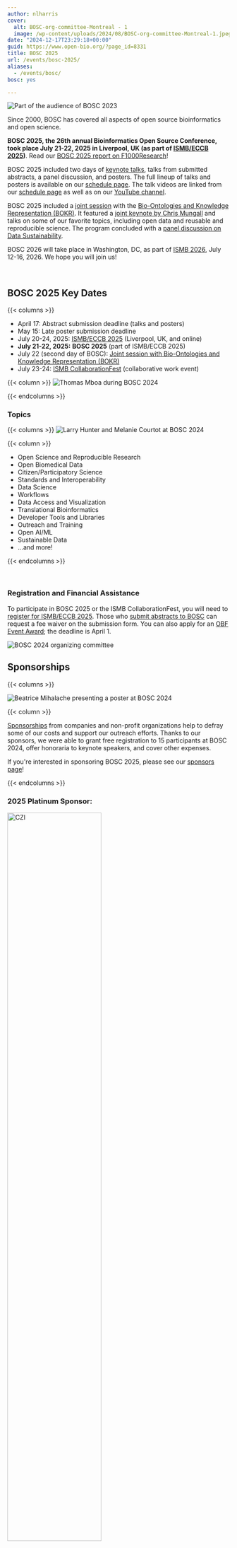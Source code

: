 ```yaml
---
author: nlharris
cover:
  alt: BOSC-org-committee-Montreal - 1
  image: /wp-content/uploads/2024/08/BOSC-org-committee-Montreal-1.jpeg
date: "2024-12-17T23:29:18+00:00"
guid: https://www.open-bio.org/?page_id=8331
title: BOSC 2025
url: /events/bosc-2025/
aliases:
  - /events/bosc/
bosc: yes

---
```

![Part of the audience of BOSC 2023](/wp-content/uploads/2023/08/BOSC2023-crowded-room-Jason-standing-1.png)

Since 2000, BOSC has covered all aspects of open source bioinformatics and open science.

**BOSC 2025, the 26th annual Bioinformatics Open Source Conference,
  took place July 21-22, 2025 in Liverpool, UK (as part of
  [ISMB/ECCB 2025](https://www.iscb.org/ismbeccb2025/home))**. Read our [BOSC 2025 report on F1000Research](https://f1000research.com/articles/14-887/v1)!

BOSC 2025 included two days of [keynote talks](/events/bosc-2025/bosc-2025-keynotes/), talks from submitted abstracts, a panel discussion, and posters. 
The full lineup of talks and posters is available on our [schedule page](/events/bosc-2025/bosc-2025-schedule/).
The talk videos are linked from our [schedule page](/events/bosc-2025/bosc-2025-schedule/) as well as on our [YouTube channel](https://www.youtube.com/@OBFBOSC/videos).

BOSC 2025 included a [joint session](/2025/03/17/BOSC-BOKR-2025) with the
[Bio-Ontologies and Knowledge Representation (BOKR)](https://www.bio-ontologies.org.uk/2025-meeting).
It featured a [joint keynote by Chris Mungall](/events/bosc-2025/bosc-2025-keynotes/) and talks on some of our favorite topics, including open data and reusable and reproducible science.
The program concluded with a [panel discussion on Data Sustainability](/events/bosc-2025/panel/).

BOSC 2026 will take place in Washington, DC, as part of [ISMB 2026](https://www.iscb.org/ismb2026/home), July 12-16, 2026. We hope you will join us!

<br/>

<div class="well">

## BOSC 2025 Key Dates

{{< columns >}}
- April 17: Abstract submission deadline (talks and posters)
- May 15: Late poster submission deadline
- July 20-24, 2025: [ISMB/ECCB 2025](https://www.iscb.org/ismbeccb2025/home) (Liverpool, UK, and online)
- **July 21-22, 2025:** **BOSC 2025** (part of ISMB/ECCB 2025)
- July 22 (second day of BOSC): [Joint session with Bio-Ontologies and Knowledge Representation (BOKR)](/2025/03/17/BOSC-BOKR-2025)
- July 23-24: [ISMB CollaborationFest](/events/bosc-2025/ismb-collaborationfest-2025/) (collaborative work event)

{{< column >}}
![Thomas Mboa during BOSC 2024](/wp-content/uploads/2025/01/Thomas-Mboa-on-panel.jpeg)

{{< endcolumns >}}

</div>

### Topics

{{< columns >}}
![Larry Hunter and Melanie Courtot at BOSC 2024](/wp-content/uploads/2024/08/Larry-and-Melanie-in-BOSC-audience-1.jpeg)
<br/>

{{< column >}}

- Open Science and Reproducible Research
- Open Biomedical Data
- Citizen/Participatory Science
- Standards and Interoperability
- Data Science
- Workflows
- Data Access and Visualization
- Translational Bioinformatics
- Developer Tools and Libraries
- Outreach and Training
- Open AI/ML
- Sustainable Data
- ...and more!

{{< endcolumns >}}

<br/>

### Registration and Financial Assistance

To participate in BOSC 2025 or the ISMB CollaborationFest, you will
need to [register for ISMB/ECCB 2025](https://www.iscb.org/ismbeccb2025/register). Those who
[submit abstracts to BOSC](/events/bosc-2025/submit/) can request a
fee waiver on the submission form. You can also apply for an
[OBF Event Award](/event-awards/); the deadline is April 1.

![BOSC 2024 organizing committee](/wp-content/uploads/2024/08/BOSC-org-committee-Montreal-1.jpeg)


## Sponsorships

{{< columns >}}

![Beatrice Mihalache presenting a poster at BOSC 2024](/wp-content/uploads/2024/12/Beatrice-Mihalache-with-BOSC-poster.jpg)

{{< column >}}

[Sponsorships](/events/bosc/sponsors/) from companies and non-profit organizations help to defray some of our costs and support our outreach efforts. Thanks to our sponsors, we were able to grant free registration to 15 participants at BOSC 2024, offer honoraria to keynote speakers, and cover other expenses.

If you're interested in sponsoring BOSC 2025, please see our
[sponsors page](/events/bosc/sponsors/)!

{{< endcolumns >}}


### 2025 Platinum Sponsor:

<a target="_new" href="https://chanzuckerberg.com/science/"><img src="/wp-content/uploads/2021/06/CZI_Logotype_RGB.jpg" style="width:65%" alt="CZI" /></a>

{{< columns >}}

<br/>

**2025 Gold Sponsor:**

<a target="_new" href="https://seqera.io/"><img src="/wp-content/uploads/2024/04/Logo_Seqera-Color.png" style="width:95%" alt="Seqera" /></a>


{{< column >}}
<br/>
**2025 Silver Sponsor:**

{{< columns >}}

[![GigaScience](/wp-content/uploads/2019/05/Gigascience.png)](https://academic.oup.com/gigascience)

{{< column >}}

{{< endcolumns >}}

{{< endcolumns >}}

<div class="well">

### About BOSC

The Bioinformatics Open Source Conference (BOSC) has been [held annually since 2000](/events/bosc/about/). BOSC is organized by the [Open Bioinformatics Foundation (OBF)](/wiki/Main_Page), a non-profit group dedicated to promoting the practice and philosophy of open source software development and open science within the biological research community.

Since its inception, BOSC has provided a forum for developers and users to interact and share research results and ideas in open source bioinformatics. BOSC’s broad spectrum of topics includes practical techniques for solving bioinformatics problems; software development practices; standards and ontologies; approaches that promote open science and sharing of data, results and software; and ways to grow and sustain open source communities.

BOSC is usually preceded or followed by 
[CollaborationFest](/events/bosc/collaborationfest/)
(CoFest for short), a two-day collaborative work session. This is an
opportunity for anyone interested in open science, biology and
programming to meet, talk and work collaboratively. In 2025,
CollaborationFest will be part of ISMB/ECCB!

<a href="/events/bosc/about" class="btn btn-lg btn-primary">More about BOSC</a>

</div>

<div class="well">

### BOSC 2025 Organizing Committee

{{< columns >}}

***Chair: Nomi L. Harris*** (Lawrence Berkeley National Laboratory)

- Karsten Hokamp (Trinity College Dublin)
- Deepak Unni (SIB, Swiss Institute of Bioinformatics)
- Jessica Maia (BD)
- Tazro Ohta (Chiba University)
- Jason Williams (Cold Spring Harbor Laboratory)
- Monica Munoz-Torres (Univ. of Colorado Anschutz Medical Campus)
- Hervé Ménager (Institut Pasteur)

{{< column >}}

![BOSC 2025 Organizing Committee](/wp-content/uploads/2024/12/BOSC-2025-org-committee-square.png)

{{< endcolumns >}}

#### BOSC 2025 Review Committee
Aziz Khan*, Bastian Greshake Tzovaras*, Bhavesh Patel, Christopher Fields*, Damien Goutte-Gattat*, Daniel Korn, Deepak Unni, Fortune Ogo-Ndah Awala, Gayathri Jonnalagadda, J. Harry Caufield*, Karsten Hokamp, Kartik Khosa, Konstantin Okonechnikov, 
Luis Pedro Coelho, Monica C Munoz-Torres, Naouel Karam, Nomi Harris, Olawumi Olasunkanmi, Peter Cock, Rafael Gonçalves, Sayali Talware, Sepideh Mazrouee*, Tanya Berardini, Tazro Ohta*, Tyrone Chen, Van Truong, Yuvanesh Vedaraju
* indicates reviewers who did extra reviews

</div>

#### Code of Conduct

As part of ISMB/ECCB 2025, BOSC 2025 is covered by the [ISCB Code of Ethics and Professional Conduct](https://www.iscb.org/iscb-policy-statements/iscb-code-of-ethics-and-professional-conduct).
